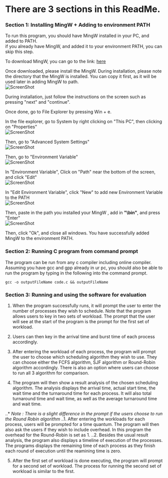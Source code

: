 # There are 3 sections in this ReadMe.

### Section 1: Installing MingW + Adding to environment PATH
To run this program, you should have MingW installed in your PC, and added to PATH. <br/>
if you already have MingW, and added it to your environment PATH, you can skip this step.

To download MingW, you can go to the link: [here](https://osdn.net/projects/mingw/downloads/68260/mingw-get-setup.exe/)


Once downloaded, please install the MingW.
During installation, please note the directory that the MingW is installed. 
You can copy it first, as it will be used later in adding MingW to path.<br/>
![ScreenShot](https://raw.githubusercontent.com/ChewBoonZhan/OS_Assignment/main/mingw_image/install_dir.PNG "Get installation directory")

During installation, just follow the instructions on the screen such as pressing "next" and "continue".<br/>

Once done, go to File Explorer by pressing Win + e.<br/>

In the file explorer, go to System by right clicking on "This PC", then clicking on "Properties"<br/>
![ScreenShot](https://raw.githubusercontent.com/ChewBoonZhan/OS_Assignment/main/mingw_image/system.PNG "Go to System")

Then, go to "Advanced System Settings"<br/>
![ScreenShot](https://raw.githubusercontent.com/ChewBoonZhan/OS_Assignment/main/mingw_image/advanced_settings.PNG "Go to Advanced System Settings")

Then, go to "Environment Variable"<br/>
![ScreenShot](https://raw.githubusercontent.com/ChewBoonZhan/OS_Assignment/main/mingw_image/environment_variable.PNG "Go to Environment Variable")


In "Environment Variable", Click on "Path" near the bottom of the screen, and click "Edit" <br/>
![ScreenShot](https://raw.githubusercontent.com/ChewBoonZhan/OS_Assignment/main/mingw_image/environment_path.PNG "Edit environment PATH")

In "Edit Environment Variable", click "New" to add new Environment Variable to the PATH <br/>
![ScreenShot](https://raw.githubusercontent.com/ChewBoonZhan/OS_Assignment/main/mingw_image/new_environment_path.PNG "Add new environment PATH")

Then, paste in the path you installed your MingW , add in **"\bin"**, and press "Enter" <br/>
![ScreenShot](https://raw.githubusercontent.com/ChewBoonZhan/OS_Assignment/main/mingw_image/add_mingw.PNG "Add MingW to path")

Then, click "Ok", and close all windows. You have successfully added MingW to the environment PATH.

### Section 2: Running C program from command prompt

The program can be run from any c compiler including online compiler. Assuming you have gcc and gpp already in ur pc, you should also be able to run the program by typing in the following into the command prompt.
    
    gcc -o outputFileName code.c && outputFileName

### Section 3: Running and using the software for evaluation

1. When the program successfully runs, it will prompt the user to enter the number of processes they wish to schedule. Note that the program allows users to key in two sets of workload. The prompt that the user will see at the start of the program is the prompt for the first set of workload.

2. Users can then key in the arrival time and burst time of each process accordingly.

3. After entering the workload of each process, the program will prompt the user to choose which scheduling algorithm they wish to use. They can choose either the FCFS algorithm, SJF algorithm or Round-Robin algorithm accordingly. There is also an option where users can choose to run all 3 algorithm for comparison.

4. The program will then show a result analysis of the chosen scheduling algorithm. The analysis displays the arrival time, actual start time, the wait time and the turnaround time for each process. It will also total turnaround time and wait time, as well as the average turnaround time and wait time.

..* *Note : There is a slight difference in the prompt if the users choose to run the Round Robin algorithm*
..1. After entering the workloads for each process, users will be prompted for a time quantum. The program will then also ask the users if they wish to include overhead. In this program the overhead for the Round-Robin is set as 1.
..2. Besides the usual result analysis, the program also displays a timeline of execution of the processes. The programs displays the remaining time of each process as they finish each round of execution until the reamining time is zero.

5. After the first set of workload is done executing, the program will prompt for a second set of workload. The process for running the second set of workload is similar to the first. 


  
